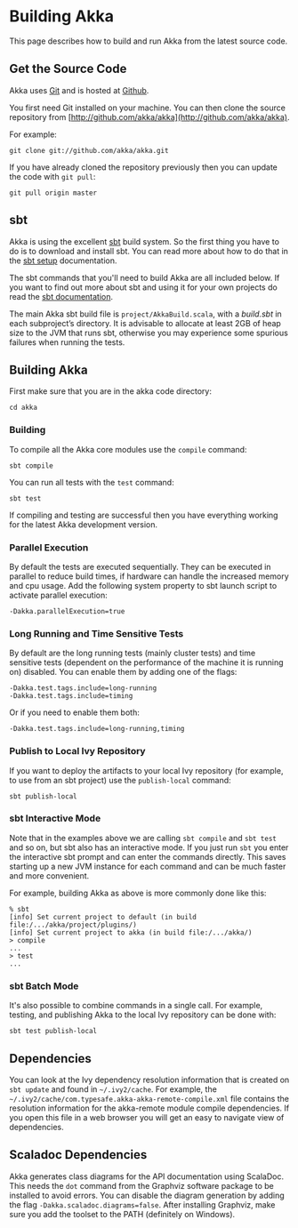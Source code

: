 <a id="building-akka"></a>
# Building Akka

This page describes how to build and run Akka from the latest source code.

## Get the Source Code

Akka uses [Git](http://git-scm.com) and is hosted at [Github](http://github.com).

You first need Git installed on your machine. You can then clone the source
repository from [http://github.com/akka/akka](http://github.com/akka/akka).

For example:

```
git clone git://github.com/akka/akka.git
```

If you have already cloned the repository previously then you can update the
code with `git pull`:

```
git pull origin master
```

## sbt

Akka is using the excellent [sbt](https://github.com/sbt/sbt) build system. So the first thing you have to
do is to download and install sbt. You can read more about how to do that in the
[sbt setup](http://www.scala-sbt.org/0.13/tutorial/index.html) documentation.

The sbt commands that you'll need to build Akka are all included below. If you
want to find out more about sbt and using it for your own projects do read the
[sbt documentation](http://www.scala-sbt.org/documentation.html).

The main Akka sbt build file is `project/AkkaBuild.scala`, with a *build.sbt* in
each subproject’s directory. It is advisable to allocate at least 2GB of heap size
to the JVM that runs sbt, otherwise you may experience some spurious failures when
running the tests.

## Building Akka

First make sure that you are in the akka code directory:

```
cd akka
```

### Building

To compile all the Akka core modules use the `compile` command:

```
sbt compile
```

You can run all tests with the `test` command:

```
sbt test
```

If compiling and testing are successful then you have everything working for the
latest Akka development version.

### Parallel Execution

By default the tests are executed sequentially. They can be executed in parallel to reduce build times,
if hardware can handle the increased memory and cpu usage. Add the following system property to sbt
launch script to activate parallel execution:

```
-Dakka.parallelExecution=true
```

### Long Running and Time Sensitive Tests

By default are the long running tests (mainly cluster tests) and time sensitive tests (dependent on the
performance of the machine it is running on) disabled. You can enable them by adding one of the flags:

```
-Dakka.test.tags.include=long-running
-Dakka.test.tags.include=timing
```

Or if you need to enable them both:

```
-Dakka.test.tags.include=long-running,timing
```

### Publish to Local Ivy Repository

If you want to deploy the artifacts to your local Ivy repository (for example,
to use from an sbt project) use the `publish-local` command:

```
sbt publish-local
```

### sbt Interactive Mode

Note that in the examples above we are calling `sbt compile` and `sbt test`
and so on, but sbt also has an interactive mode. If you just run `sbt` you
enter the interactive sbt prompt and can enter the commands directly. This saves
starting up a new JVM instance for each command and can be much faster and more
convenient.

For example, building Akka as above is more commonly done like this:

```
% sbt
[info] Set current project to default (in build file:/.../akka/project/plugins/)
[info] Set current project to akka (in build file:/.../akka/)
> compile
...
> test
...
```

### sbt Batch Mode

It's also possible to combine commands in a single call. For example, testing,
and publishing Akka to the local Ivy repository can be done with:

```
sbt test publish-local
```

<a id="dependencies"></a>
## Dependencies

You can look at the Ivy dependency resolution information that is created on
`sbt update` and found in `~/.ivy2/cache`. For example, the
`~/.ivy2/cache/com.typesafe.akka-akka-remote-compile.xml` file contains
the resolution information for the akka-remote module compile dependencies. If
you open this file in a web browser you will get an easy to navigate view of
dependencies.

## Scaladoc Dependencies

Akka generates class diagrams for the API documentation using ScalaDoc. This 
needs the `dot` command from the Graphviz software package to be installed to
avoid errors. You can disable the diagram generation by adding the flag
`-Dakka.scaladoc.diagrams=false`. After installing Graphviz, make sure you add
the toolset to the PATH (definitely on Windows).
